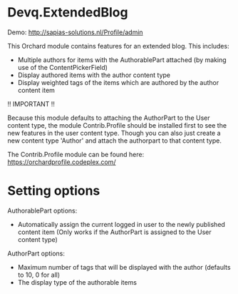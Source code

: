 # Devq.ExtendedBlog

Demo:
http://sapias-solutions.nl/Profile/admin


This Orchard module contains features for an extended blog. This includes:

- Multiple authors for items with the AuthorablePart attached (by making use of the ContentPickerField)
- Display authored items with the author content type
- Display weighted tags of the items which are authored by the author content item


!! IMPORTANT !!

Because this module defaults to attaching the AuthorPart to the User content type, the module Contrib.Profile should be installed first to see the new features in the user content type.
Though you can also just create a new content type 'Author' and attach the authorpart to that content type.

The Contrib.Profile module can be found here: https://orchardprofile.codeplex.com/


# Setting options

AuthorablePart options:
- Automatically assign the current logged in user to the newly published content item (Only works if the AuthorPart is assigned to the User content type)

AuthorPart options:
- Maximum number of tags that will be displayed with the author (defaults to 10, 0 for all)
- The display type of the authorable items
